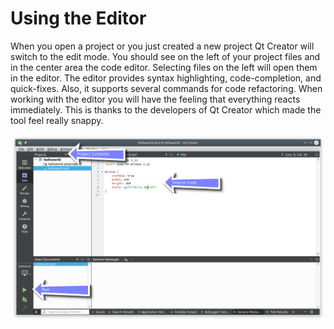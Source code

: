 # Using the Editor

When you open a project or you just created a new project Qt Creator will switch to the edit mode. You should see on the left of your project files and in the center area the code editor. Selecting files on the left will open them in the editor. The editor provides syntax highlighting, code-completion, and quick-fixes. Also, it supports several commands for code refactoring. When working with the editor you will have the feeling that everything reacts immediately. This is thanks to the developers of Qt Creator which made the tool feel really snappy.

![](./assets/creator-editor.png)

